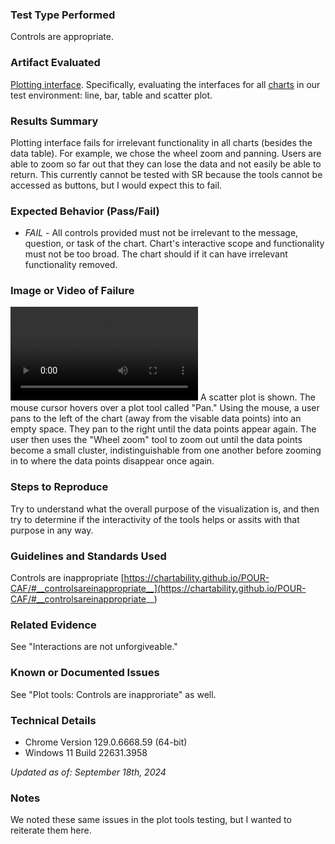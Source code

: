 ### Test Type Performed
Controls are appropriate.

### Artifact Evaluated
[Plotting interface](https://docs.bokeh.org/en/latest/docs/user_guide/basic.html#ug-basic). Specifically, evaluating the interfaces for all [charts](https://quansight-labs.github.io/bokeh-a11y-audit/#_ts1723552414769) in our test environment: line, bar, table and scatter plot.

### Results Summary
Plotting interface fails for irrelevant functionality in all charts (besides the data table). For example, we chose the wheel zoom and panning. Users are able to zoom so far out that they can lose the data and not easily be able to return. This currently cannot be tested with SR because the tools cannot be accessed as buttons, but I would expect this to fail.

### Expected Behavior (Pass/Fail)
- *FAIL* - All controls provided must not be irrelevant to the message, question, or task of the chart. Chart's interactive scope and functionality must not be too broad. The chart should if it can have irrelevant functionality removed.

### Image or Video of Failure 
<video controls src="./assets/plot-tools_controls-inappropriate.mp4" title="Plot-tools_controls-inappropriate"></video>
A scatter plot is shown. The mouse cursor hovers over a plot tool called "Pan." Using the mouse, a user pans to the left of the chart (away from the visable data points) into an empty space. They pan to the right until the data points appear again. The user then uses the "Wheel  zoom" tool to zoom out until the data points become a small cluster, indistinguishable from one another before zooming in to where the data points disappear once again.

### Steps to Reproduce
Try to understand what the overall purpose of the visualization is, and then try to determine if the interactivity of the tools helps or assits with that purpose in any way.

### Guidelines and Standards Used
Controls are inappropriate [https://chartability.github.io/POUR-CAF/#__controlsareinappropriate__](https://chartability.github.io/POUR-CAF/#__controlsareinappropriate__)

### Related Evidence
See "Interactions are not unforgiveable."

### Known or Documented Issues
See "Plot tools: Controls are inapproriate" as well. 

### Technical Details
- Chrome Version 129.0.6668.59 (64-bit)
- Windows 11 Build 22631.3958

*Updated as of: September 18th, 2024*

### Notes
We noted these same issues in the plot tools testing, but I wanted to reiterate them here. 